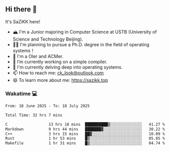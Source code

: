 ## Hi there 👋

It's SaZiKK here!

- 🏔️ I'm a Junior majoring in Computer Science  at USTB (University of Science and Technology Beijing).
- 🧑‍🎓 I'm planning to pursue a Ph.D. degree in the field of operating systems！
- 🚀 I'm a OIer and ACMer.
- 🔭 I’m currently working on a simple compiler.
- 🌱 I'm currently delving deep into operating systems.
- 📫 How to reach me: ck_look@outlook.com
- 😄 To learn more about me: https://sazikk.top

  
<!--
**SaZiKK/SaZiKK** is a ✨ _special_ ✨ repository because its `README.md` (this file) appears on your GitHub profile.

Here are some ideas to get you started:

- 🔭 I’m currently working on ...
- 🌱 I’m currently learning ...
- 👯 I’m looking to collaborate on ...
- 🤔 I’m looking for help with ...
- 💬 Ask me about ...
- 📫 How to reach me: ...
- 😄 Pronouns: ...
- ⚡ Fun fact: ...
-->

### Wakatime 💻

<!--START_SECTION:waka-->

```txt
From: 18 June 2025 - To: 18 July 2025

Total Time: 32 hrs 7 mins

C                  13 hrs 18 mins  ██████████▒░░░░░░░░░░░░░░   41.27 %
Markdown           9 hrs 44 mins   ███████▓░░░░░░░░░░░░░░░░░   30.22 %
C++                3 hrs 15 mins   ██▓░░░░░░░░░░░░░░░░░░░░░░   10.09 %
Rust               1 hr 53 mins    █▒░░░░░░░░░░░░░░░░░░░░░░░   05.85 %
Makefile           1 hr 31 mins    █▒░░░░░░░░░░░░░░░░░░░░░░░   04.74 %
```

<!--END_SECTION:waka-->
